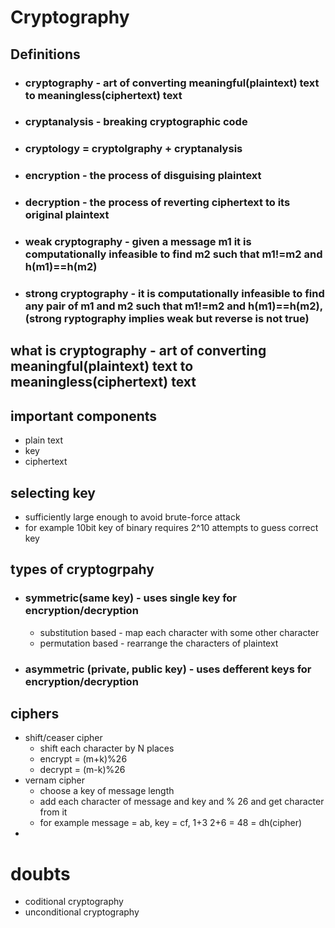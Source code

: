 # Cryptography
## Definitions
- ### cryptography - art of converting meaningful(plaintext) text to meaningless(ciphertext) text
- ### cryptanalysis - breaking cryptographic code
- ### cryptology = cryptolgraphy + cryptanalysis
- ### encryption - the process of disguising plaintext
- ### decryption - the process of reverting ciphertext to its original plaintext
- ### weak cryptography - given a message m1 it is computationally infeasible to find m2 such that m1!=m2 and h(m1)==h(m2)
- ### strong cryptography - it is computationally infeasible to find any pair of m1 and m2 such that m1!=m2 and h(m1)==h(m2), (strong ryptography implies weak but reverse is not true)


## what is cryptography - art of converting meaningful(plaintext) text to meaningless(ciphertext) text
## important components
- plain text
- key
- ciphertext


## selecting key
- sufficiently large enough to avoid brute-force attack
- for example 10bit key of binary requires 2^10 attempts to guess correct key


## types of cryptogrpahy
- ### symmetric(same key) - uses single key for encryption/decryption
  - substitution based - map each character with some other character
  - permutation based - rearrange the characters of plaintext
- ### asymmetric (private, public key) - uses defferent keys for encryption/decryption

## ciphers
-	shift/ceaser cipher
	- shift each character by N places
	- encrypt = (m+k)%26
	- decrypt = (m-k)%26
- vernam cipher
  - choose a key of message length
  - add each character of message and key and % 26 and get character from it
  - for example message = ab, key = cf, 1+3 2+6 = 48 = dh(cipher)
- 
# doubts
- coditional cryptography
- unconditional cryptography

